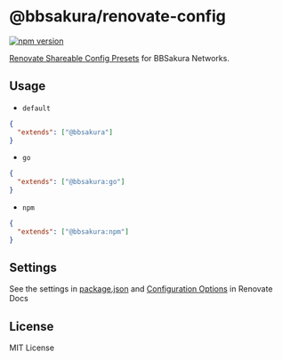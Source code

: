 # @bbsakura/renovate-config

[![npm version](https://badge.fury.io/js/%40bbsakura%2Frenovate-config.svg)](https://badge.fury.io/js/%40bbsakura%2Frenovate-config)

[Renovate Shareable Config Presets](https://docs.renovatebot.com/config-presets/) for BBSakura Networks.

## Usage

* `default`

```json
{
  "extends": ["@bbsakura"]
}
```

* `go`

```json
{
  "extends": ["@bbsakura:go"]
}
```

* `npm`

```json
{
  "extends": ["@bbsakura:npm"]
}
```

## Settings

See the settings in [package.json](https://github.com/bbsakura/renovate-config/blob/master/package.json) and [Configuration Options](https://renovatebot.com/docs/configuration-options/) in Renovate Docs

## License

MIT License
